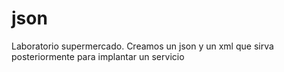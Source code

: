 # json
Laboratorio supermercado. Creamos un json y un xml que sirva posteriormente para implantar un servicio
